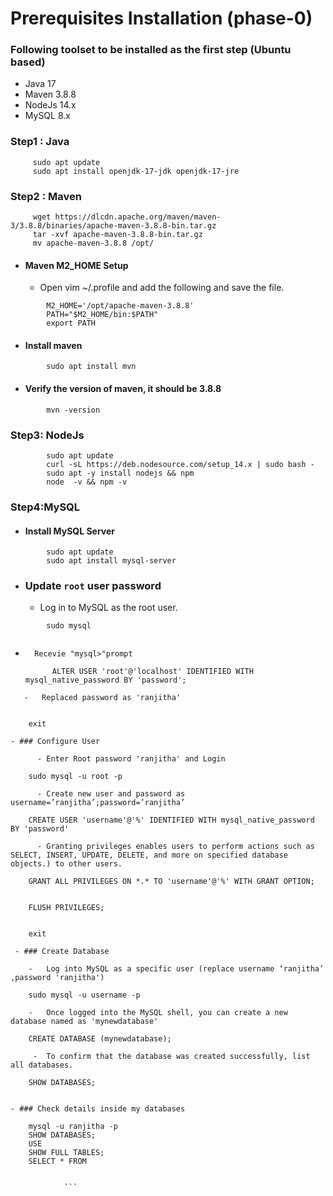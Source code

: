 #  Prerequisites Installation (phase-0)
 ### Following toolset to be installed as the first step (Ubuntu based)
-    Java 17 
-    Maven 3.8.8
-    NodeJs 14.x
-    MySQL 8.x

 ### Step1 : Java

   ```
        sudo apt update
        sudo apt install openjdk-17-jdk openjdk-17-jre
   ```
 ### Step2 : Maven 
 
   ``` 
        wget https://dlcdn.apache.org/maven/maven-3/3.8.8/binaries/apache-maven-3.8.8-bin.tar.gz
        tar -xvf apache-maven-3.8.8-bin.tar.gz
        mv apache-maven-3.8.8 /opt/ 
```

- ####  Maven M2_HOME Setup
   
  - Open vim ~/.profile and add the following and save the file.

```
        M2_HOME='/opt/apache-maven-3.8.8'
        PATH="$M2_HOME/bin:$PATH"
        export PATH
```
- ####  Install maven

```
        sudo apt install mvn
```

- #### Verify the version of maven, it should be 3.8.8
```
        mvn -version 
```    
### Step3: NodeJs

```
        sudo apt update
        curl -sL https://deb.nodesource.com/setup_14.x | sudo bash -
        sudo apt -y install nodejs && npm
        node  -v && npm -v

```
### Step4:MySQL

-  #### Install MySQL Server

```
        sudo apt update
        sudo apt install mysql-server

``` 
-  ### Update `root` user password
   
     -  Log in to MySQL as the root user.
    
```
        sudo mysql     
  
```
-       Recevie "mysql>"prompt
 
  ```
        ALTER USER 'root'@'localhost' IDENTIFIED WITH mysql_native_password BY 'password';

 ```
    -   Replaced password as 'ranjitha'
    
```  
        exit
    
```
- ### Configure User

      - Enter Root password 'ranjitha' and Login 
```
        sudo mysql -u root -p
```
      - Create new user and password as username=’ranjitha’;password=’ranjitha’

```
        CREATE USER 'username'@'%' IDENTIFIED WITH mysql_native_password BY 'password'
```
      - Granting privileges enables users to perform actions such as SELECT, INSERT, UPDATE, DELETE, and more on specified database objects.) to other users.
```
        GRANT ALL PRIVILEGES ON *.* TO 'username'@'%' WITH GRANT OPTION; 
```
``` 
        FLUSH PRIVILEGES;
```
```
        exit
```
 - ### Create Database

    -   Log into MySQL as a specific user (replace username ‘ranjitha’ ,password 'ranjitha')
```
        sudo mysql -u username -p
```
    -   Once logged into the MySQL shell, you can create a new database named as 'mynewdatabase'
```
        CREATE DATABASE (mynewdatabase);
```
     -  To confirm that the database was created successfully, list all databases.

```
        SHOW DATABASES;
```
       
- ### Check details inside my databases

```
        mysql -u ranjitha -p
        SHOW DATABASES;
        USE
        SHOW FULL TABLES;
        SELECT * FROM
```
            
            ```
